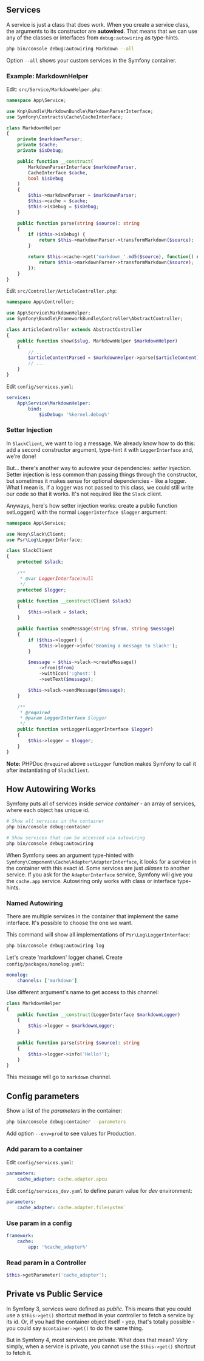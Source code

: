 ## Services

A service is just a class that does work. When you create a service class, the arguments to its constructor are **autowired**. 
That means that we can use any of the classes or interfaces from `debug:autowiring` as type-hints. 

```bash
php bin/console debug:autowiring Markdown --all
```

Option `--all` shows your custom services in the Symfony container.

### Example: MarkdownHelper

Edit: `src/Service/MarkdownHelper.php`:

```php
namespace App\Service;

use Knp\Bundle\MarkdownBundle\MarkdownParserInterface;
use Symfony\Contracts\Cache\CacheInterface;

class MarkdownHelper
{
    private $markdownParser;
    private $cache;
    private $isDebug;

    public function __construct(
        MarkdownParserInterface $markdownParser,
        CacheInterface $cache,
        bool $isDebug
    )
    {
        $this->markdownParser = $markdownParser;
        $this->cache = $cache;
        $this->isDebug = $isDebug;
    }

    public function parse(string $source): string
    {
        if ($this->isDebug) {
            return $this->markdownParser->transformMarkdown($source);
        }

        return $this->cache->get('markdown_'.md5($source), function() use ($source) {
            return $this->markdownParser->transformMarkdown($source);
        });
    }
}
```

Edit `src/Controller/ArticleController.php`:

```php
namespace App\Controller;

use App\Service\MarkdownHelper;
use Symfony\Bundle\FrameworkBundle\Controller\AbstractController;

class ArticleController extends AbstractController
{
    public function show($slug, MarkdownHelper $markdownHelper)
    {
        // ...
        $articleContentParsed = $markdownHelper->parse($articleContent);
        // ...
    }
}
```

Edit `config/services.yaml`:

```yaml
services:
    App\Service\MarkdownHelper:
        bind:
            $isDebug: '%kernel.debug%'
```

### Setter Injection

In `SlackClient`, we want to log a message. We already know how to do this: 
add a second constructor argument, type-hint it with `LoggerInterface` and, we're done!

But... there's another way to autowire your dependencies: *setter injection*. 
Setter injection is less common than passing things through the constructor, but sometimes it makes sense for optional dependencies - like a logger. 
What I mean is, if a logger was not passed to this class, we could still write our code so that it works. 
It's not required like the `Slack` client.

Anyways, here's how setter injection works: create a public function setLogger() with the normal `LoggerInterface $logger` argument:

```php
namespace App\Service;

use Nexy\Slack\Client;
use Psr\Log\LoggerInterface;

class SlackClient
{
    protected $slack;

    /**
     * @var LoggerInterface|null
     */
    protected $logger;

    public function __construct(Client $slack)
    {
        $this->slack = $slack;
    }

    public function sendMessage(string $from, string $message)
    {
        if ($this->logger) {
            $this->logger->info('Beaming a message to Slack!');
        }

        $message = $this->slack->createMessage()
            ->from($from)
            ->withIcon(':ghost:')
            ->setText($message);

        $this->slack->sendMessage($message);
    }

    /**
     * @required
     * @param LoggerInterface $logger
     */
    public function setLogger(LoggerInterface $logger)
    {
        $this->logger = $logger;
    }
}
```

**Note:** PHPDoc `@required` above `setLogger` function makes Symfony to call it after instantiating of `SlackClient`. 

## How Autowiring Works

Symfony puts all of services inside *service container* - an array of services, where each object has unique id.

```bash
# Show all services in the container
php bin/console debug:container

# Show services that can be accessed via autowiring
php bin/console debug:autowiring
```

When Symfony sees an argument type-hinted with `Symfony\Component\Cache\Adapter\AdapterInterface`, it looks for a service in the container with this exact id.
Some services are just *aliases* to another service. 
If you ask for the `AdapterInterface` service, Symfony will give you the `cache.app` service.
Autowiring only works with class or interface type-hints.

### Named Autowiring

There are multiple services in the container that implement the same interface. 
It's possible to choose the one we want.

This command will show all implementations of `Psr\Log\LoggerInterface`:

```bash
php bin/console debug:autowiring log
```
Let's create 'markdown' logger chanel. Create `config/packages/monolog.yaml`:

```yaml
monolog:
    channels: ['markdown']
```

Use different argument's name to get access to this channel:

```php
class MarkdownHelper
{
    public function __construct(LoggerInterface $markdownLogger)
    {
        $this->logger = $markdownLogger;
    }
    
    public function parse(string $source): string
    {
        $this->logger->info('Hello!');
    }
}
```
This message will go to `markdown` channel.

## Config parameters

Show a list of the *parameters* in the container:

```bash
php bin/console debug:container --parameters
```

Add option `--env=prod` to see values for Production.

### Add param to a container

Edit `config/services.yaml`:

```yaml
parameters:
    cache_adapter: cache.adapter.apcu
```

Edit `config/services_dev.yaml` to define param value for *dev* environment:

```yaml
parameters:
    cache_adapter: cache.adapter.filesystem`
```

### Use param in a config

```yaml
framework:
    cache:
        app: '%cache_adapter%'
```

### Read param in a Controller

```php
$this->getParameter('cache_adapter');
```

## Private vs Public Service

In Symfony 3, services were defined as *public*. 
This means that you could use a `$this->get()` shortcut method in your controller to fetch a service by its id. 
Or, if you had the container object itself - yep, that's totally possible - 
you could say `$container->get()` to do the same thing.

But in Symfony 4, most services are private. What does that mean? 
Very simply, when a service is private, you cannot use the `$this->get()` shortcut to fetch it.
